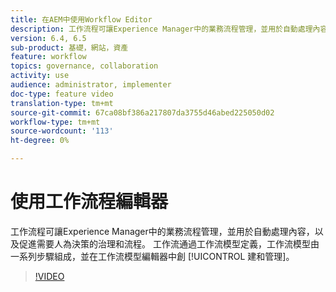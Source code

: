 ```yaml
---
title: 在AEM中使用Workflow Editor
description: 工作流程可讓Experience Manager中的業務流程管理，並用於自動處理內容，以及促進需要人為決策的治理和流程。 工作流通過工作流模型定義，工作流模型由一系列步驟組成，並在工作流模型編輯器中建立和管理。
version: 6.4, 6.5
sub-product: 基礎，網站，資產
feature: workflow
topics: governance, collaboration
activity: use
audience: administrator, implementer
doc-type: feature video
translation-type: tm+mt
source-git-commit: 67ca08bf386a217807da3755d46abed225050d02
workflow-type: tm+mt
source-wordcount: '113'
ht-degree: 0%

---
```



# 使用工作流程編輯器

工作流程可讓Experience Manager中的業務流程管理，並用於自動處理內容，以及促進需要人為決策的治理和流程。 工作流通過工作流模型定義，工作流模型由一系列步驟組成，並在工作流模型編輯器中創 [!UICONTROL 建和管理]。

>[!VIDEO](https://video.tv.adobe.com/v/22201/?quality=12&learn=on)
